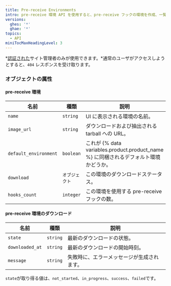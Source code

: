 ```yaml
---
title: Pre-receive Environments
intro: pre-receive 環境 API を使用すると、pre-receive フックの環境を作成、一覧表示、更新、および削除できます。
versions:
  ghes: '*'
  ghae: '*'
topics:
  - API
miniTocMaxHeadingLevel: 3
---
```


*[認証された](/rest/overview/resources-in-the-rest-api#authentication)サイト管理者のみが使用できます。*通常のユーザがアクセスしようとすると、`404` レスポンスを受け取ります。

### オブジェクトの属性

#### pre-receive 環境

| 名前                    | 種類        | 説明                                                               |
| --------------------- | --------- | ---------------------------------------------------------------- |
| `name`                | `string`  | UI に表示される環境の名前。                                                  |
| `image_url`           | `string`  | ダウンロードおよび抽出される tarball への URL。                                   |
| `default_environment` | `boolean` | これが {% data variables.product.product_name %} に同梱されるデフォルト環境かどうか。 |
| `download`            | `オブジェクト`  | この環境のダウンロードステータス。                                                |
| `hooks_count`         | `integer` | この環境を使用する pre-receive フックの数。                                     |

#### pre-receive 環境のダウンロード

| 名前              | 種類       | 説明                    |
| --------------- | -------- | --------------------- |
| `state`         | `string` | 最新のダウンロードの状態。         |
| `downloaded_at` | `string` | 最新のダウンロードの開始時刻。       |
| `message`       | `string` | 失敗時に、エラーメッセージが生成されます。 |

`state`が取り得る値は、`not_started`、`in_progress`、`success`、`failed`です。
